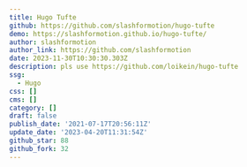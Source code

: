 ```yaml
---
title: Hugo Tufte
github: https://github.com/slashformotion/hugo-tufte
demo: https://slashformotion.github.io/hugo-tufte/
author: slashformotion
author_link: https://github.com/slashformotion
date: 2023-11-30T10:30:30.303Z
description: pls use https://github.com/loikein/hugo-tufte
ssg:
  - Hugo
css: []
cms: []
category: []
draft: false
publish_date: '2021-07-17T20:56:11Z'
update_date: '2023-04-20T11:31:54Z'
github_star: 88
github_fork: 32
---
```


